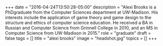 +++
date = "2016-04-24T13:50:28-05:00"
description = "Alexi Brooks is a PhDgraduate from the Computer Sciences department at UW-Madison. His interests include the application of game theory and game design to the structure and ethics of computer science education. He received a BA in Russian and Computer Science from Grinnell College in 2010, and an MS in Computer Science from UW-Madison in 2015."
role = "graduate"
draft = false
tags = []
title = "alexi brooks"
image = "headshot.jpg"
topics = []
+++
